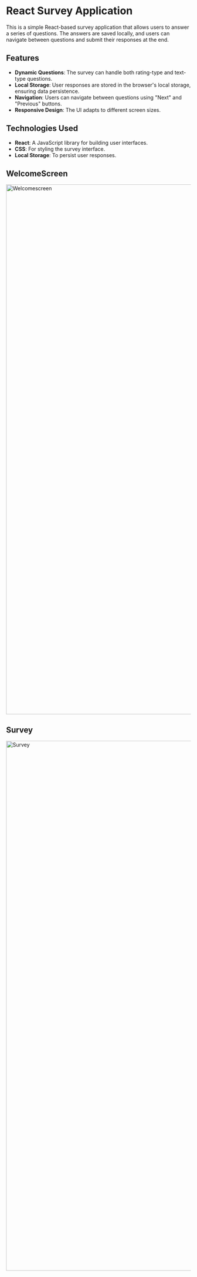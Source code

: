 # React Survey Application

This is a simple React-based survey application that allows users to answer a series of questions. The answers are saved locally, and users can navigate between questions and submit their responses at the end.

## Features

- **Dynamic Questions**: The survey can handle both rating-type and text-type questions.
- **Local Storage**: User responses are stored in the browser's local storage, ensuring data persistence.
- **Navigation**: Users can navigate between questions using "Next" and "Previous" buttons.
- **Responsive Design**: The UI adapts to different screen sizes.

## Technologies Used

- **React**: A JavaScript library for building user interfaces.
- **CSS**: For styling the survey interface.
- **Local Storage**: To persist user responses.

 ## WelcomeScreen 
 
<img width="1440" alt="Welcomescreen" src="https://github.com/user-attachments/assets/65ac707c-3547-4b0a-8289-8765a4379763">


## Survey

<img width="1440" alt="Survey" src="https://github.com/user-attachments/assets/7ac31d8b-1e1d-40ca-ae3f-eb0701d95b13">


